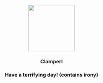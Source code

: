 <p align="center">
    <img src="https://raw.githubusercontent.com/PokeAPI/sprites/master/sprites/pokemon/366.png" width="150" height="150">
</p>
<h3 align="center"> <b>Clamperl</b></h3>
<h3 align="center">Have a terrifying day! (contains irony)</h3>

